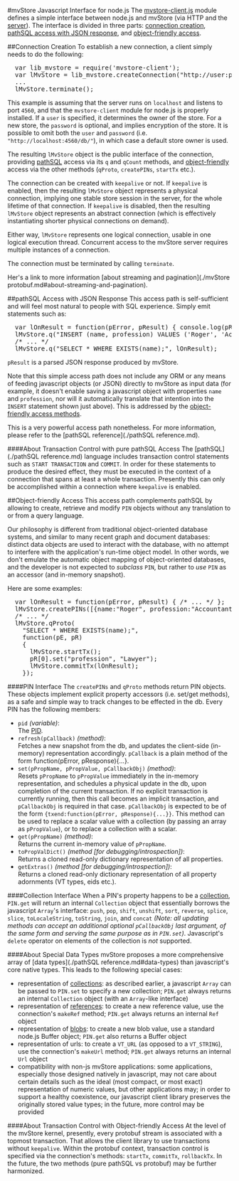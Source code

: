 #mvStore Javascript Interface for node.js
The [mvstore-client.js](./sources/mvstore-client_js.html) module defines a simple interface
between node.js and mvStore (via HTTP and the [server](./terminology.md#server)).
The interface is divided in three parts: [connection creation](#connection-creation),
[pathSQL access with JSON response](#pathsql-access-with-json-response), and
[object-friendly access](#object-friendly-access).

##Connection Creation
To establish a new connection, a client simply needs to do the following:

<pre>
  var lib_mvstore = require('mvstore-client');
  var lMvStore = lib_mvstore.createConnection("http://user:password@localhost:4560/db/", {keepalive:false});
  ...
  lMvStore.terminate();
</pre>

This example is assuming that the server runs on `localhost` and listens to port `4560`, and that
the `mvstore-client` module for node.js is properly installed. If a `user` is specified,
it determines the owner of the store. For a new store, the `password` is optional, and implies
encryption of the store. It is possible to omit both the `user` and `password` (i.e. `"http://localhost:4560/db/"`),
in which case a default store owner is used.

The resulting `lMvStore` object is the public interface of the connection, providing
[pathSQL](#pathsql-access-with-json-output) access via its `q` and `qCount` methods, and
[object-friendly](#object-friendly-access) access via the other methods (`qProto`, `createPINs`, `startTx`
etc.).

The connection can be created with `keepalive` or not. If `keepalive` is enabled,
then the resulting `lMvStore` object represents a physical connection, implying one
stable store session in the server, for the whole lifetime of that connection.
If `keepalive` is disabled, then the resulting `lMvStore` object represents an
abstract connection (which is effectively instantiating shorter physical connections
on demand).

Either way, `lMvStore` represents one logical connection, usable in one
logical execution thread. Concurrent access to the mvStore server requires
multiple instances of a connection.

The connection must be terminated by calling `terminate`.

Her's a link to more information [about streaming and pagination](./mvStore protobuf.md#about-streaming-and-pagination).

##pathSQL Access with JSON Response
This access path is self-sufficient and will feel most natural to people with SQL experience.
Simply emit statements such as:

<pre>
  var lOnResult = function(pError, pResult) { console.log(pResult[0].id); /* ... */ };
  lMvStore.q("INSERT (name, profession) VALUES ('Roger', 'Accountant');", lOnResult);
  /* ... */
  lMvStore.q("SELECT * WHERE EXISTS(name);", lOnResult);
</pre>

`pResult` is a parsed JSON response produced by mvStore.

Note that this simple access path does not include any ORM or any means of feeding
javascript objects (or JSON) directly to mvStore as input data (for example, it doesn't enable
saving a javascript object with properties `name` and `profession`, nor will it
automatically translate that intention into the `INSERT` statement shown just above).
This is addressed by the [object-friendly access methods](#object-friendly-access).

This is a very powerful access path nonetheless. 
For more information, please refer to the [pathSQL reference](./pathSQL reference.md).

####About Transaction Control with pure pathSQL Access
The [pathSQL](./pathSQL reference.md) language includes transaction control statements
such as `START TRANSACTION` and `COMMIT`. In order for these statements to produce the
desired effect, they must be executed in the context of a connection that spans at least
a whole transaction. Presently this can only be accomplished within a connection
where `keepalive` is enabled.

##Object-friendly Access
This access path complements pathSQL by allowing to create, retrieve and modify
`PIN` objects without any translation to or from a query language.

Our philosophy is different from traditional object-oriented database systems,
and similar to many recent graph and document databases:
distinct data objects are used to interact with the database, with no attempt
to interfere with the application's run-time object model. In other words, we
don't emulate the automatic object mapping of object-oriented databases,
and the developer is not expected to _subclass_ `PIN`, but rather to _use_
`PIN` as an accessor (and in-memory snapshot).

Here are some examples:

<pre>
  var lOnResult = function(pError, pResult) { /* ... */ };
  lMvStore.createPINs([{name:"Roger", profession:"Accountant"}], lOnResult);
  /* ... */
  lMvStore.qProto(
    "SELECT * WHERE EXISTS(name);",
    function(pE, pR)
    {
      lMvStore.startTx();
      pR[0].set("profession", "Lawyer");
      lMvStore.commitTx(lOnResult);
    });
</pre>

####PIN Interface
The `createPINs` and `qProto` methods return PIN objects. These objects implement
explicit property accessors (i.e. set/get methods), as a safe and simple way to track
changes to be effected in the db. Every PIN has the following members: 

 * `pid` _(variable)_:  
   The [PID](./terminology.md#pin-id-pid).
 * `refresh(pCallback)` _(method)_:  
   Fetches a new snapshot from the db, and updates the client-side
   (in-memory) representation accordingly. `pCallback` is a plain method
   of the form function(pError, pResponse){...}.
 * `set(pPropName, pPropValue, pCallbackObj)` _(method)_:  
   Resets `pPropName` to `pPropValue` immediately in
   the in-memory representation, and schedules a physical update in the db, upon completion of the
   current transaction. If no explicit transaction is currently running, then this call
   becomes an implicit transaction, and `pCallbackObj` is required in that case. `pCallbackObj` is expected
   to be of the form `{txend:function(pError, pResponse){...}}`. This method can be used to
   replace a scalar value with a collection (by passing an array as `pPropValue`), or to replace
   a collection with a scalar.
 * `get(pPropName)` _(method)_:  
   Returns the current in-memory value of `pPropName`.
 * `toPropValDict()` _(method [for debugging/introspection])_:  
   Returns a cloned read-only dictionary representation of all properties.
 * `getExtras()` _(method [for debugging/introspection])_:  
   Returns a cloned read-only dictionary representation of all property adornments (VT types, eids etc.).

####Collection Interface
When a PIN's property happens to be a [collection](./terminology.md#collection),
`PIN.get` will return an internal `Collection` object that essentially borrows the javascript
`Array`'s interface: `push`, `pop`, `shift`, `unshift`, `sort`, `reverse`, `splice`, `slice`, `toLocaleString`,
`toString`, `join`, and `concat` _(Note: all updating methods can accept an additional optional `pCallbackObj`
last argument, of the same form and serving the same purpose as in `PIN.set`)_. Javascript's `delete`
operator on elements of the collection is _not_ supported.

####About Special Data Types
mvStore proposes a more comprehensive array of [data types](./pathSQL reference.md#data-types)
than javascript's core native types. This leads to the following special cases:

 * representation of [collections](./terminology.md#collection):
   as described earlier, a javascript `Array` can be passed to `PIN.set` to specify a new
   collection; `PIN.get` always returns an internal `Collection` object (with an `Array`-like
   interface)
 * representation of [references](./terminology.md#pin-reference):
   to create a new reference value, use the connection's `makeRef` method;
   `PIN.get` always returns an internal `Ref` object
 * representation of [blobs](./terminology.md#blob):
   to create a new blob value, use a standard node.js Buffer object;
   `PIN.get` also returns a Buffer object
 * representation of urls:
   to create a `VT_URL` (as opposed to a `VT_STRING`), use the connection's `makeUrl` method;
   `PIN.get` always returns an internal `Url` object
 * compatibility with non-js mvStore applications:
   some applications, especially those designed natively in javascript, may not care about
   certain details such as the ideal (most compact, or most exact) representation of numeric values,
   but other applications may; in order to support a healthy coexistence, our javascript client library
   preserves the originally stored value types; in the future, more control may be provided

####About Transaction Control with Object-friendly Access
At the level of the mvStore kernel, presently, every protobuf stream is associated with
a topmost transaction. That allows the client library to use transactions without
`keepalive`. Within the protobuf context, transaction control is specified
via the connection's methods: `startTx`, `commitTx`, `rollbackTx`. In the future,
the two methods (pure pathSQL vs protobuf) may be further harmonized.
